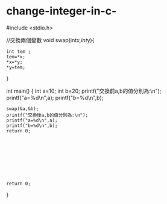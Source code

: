 # change-integer-in-c-
#include <stdio.h>

//交換兩個變數
void swap(int*x,int*y){
    
    int tem ;
    tem=*x;
    *x=*y;
    *y=tem;
}     
    
    
int main()
{
    int a=10;
    int b=20;
    printf("交換前a,b的值分別為:\n");
    printf("a=%d\n",a);
    printf("b=%d\n",b);
    
    
    swap(&a,&b);
    printf("交換後a,b的值分別為:\n");
    printf("a=%d\n",a);
    printf("b=%d\n",b);
    return 0;
    
   
   
   
   
   
   
   

    return 0;
}
    
   
    

